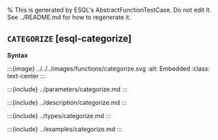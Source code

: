 % This is generated by ESQL's AbstractFunctionTestCase. Do not edit it. See ../README.md for how to regenerate it.

## `CATEGORIZE` [esql-categorize]

**Syntax**

:::{image} ../../../images/functions/categorize.svg
:alt: Embedded
:class: text-center
:::


:::{include} ../parameters/categorize.md
:::

:::{include} ../description/categorize.md
:::

:::{include} ../types/categorize.md
:::

:::{include} ../examples/categorize.md
:::
